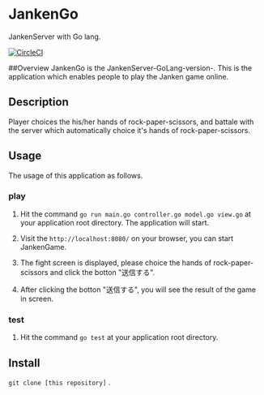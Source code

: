 # JankenGo
JankenServer with Go lang.

[![CircleCI](https://circleci.com/gh/SekiguchiKai/GoJanken.svg?style=svg)](https://circleci.com/gh/SekiguchiKai/GoJanken)


##Overview
JankenGo is the  JankenServer-GoLang-version-.
This is the application which enables people to play the Janken game online.

## Description
Player choices the his/her hands of rock-paper-scissors, and battale with the server which automatically choice it's hands of rock-paper-scissors.


## Usage
The usage of this application as follows.


### play
1. Hit the command ```go run main.go controller.go model.go view.go``` at your application root directory.
   The application will start.
  
2. Visit the ```http://localhost:8080/``` on your browser, you can start JankenGame.

3. The fight screen is displayed, please choice the hands of rock-paper-scissors and click the botton "送信する".

4. After clicking the botton "送信する", you will see the result of the game in screen.

### test
1. Hit the command ```go test``` at your application root directory.


## Install
```git clone [this repository]``` .
